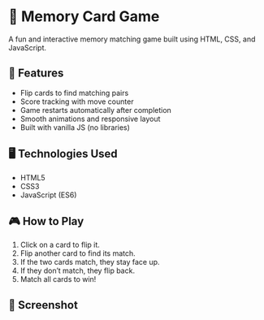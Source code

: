 # 🧠 Memory Card Game

A fun and interactive memory matching game built using HTML, CSS, and JavaScript.

## 🚀 Features

- Flip cards to find matching pairs
- Score tracking with move counter
- Game restarts automatically after completion
- Smooth animations and responsive layout
- Built with vanilla JS (no libraries)

## 🖥️ Technologies Used

- HTML5
- CSS3
- JavaScript (ES6)

## 🎮 How to Play

1. Click on a card to flip it.
2. Flip another card to find its match.
3. If the two cards match, they stay face up.
4. If they don’t match, they flip back.
5. Match all cards to win!

## 🧩 Screenshot

